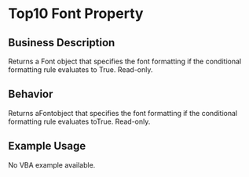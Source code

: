 # Top10 Font Property

## Business Description
Returns a Font object that specifies the font formatting if the conditional formatting rule evaluates to True. Read-only.

## Behavior
Returns aFontobject that specifies the font formatting if the conditional formatting rule evaluates toTrue. Read-only.

## Example Usage
No VBA example available.